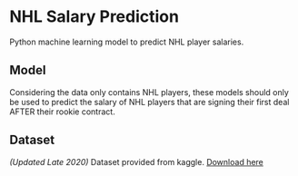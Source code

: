# NHL Salary Prediction
Python machine learning model to predict NHL player salaries. 


## Model
Considering the data only contains NHL players, these models should only be used to predict the salary of NHL players that are signing their first deal AFTER their rookie contract. 

## Dataset 
*(Updated Late 2020)* Dataset provided from kaggle. [Download here](https://www.kaggle.com/samee11/nhl-player-statistics-with-salary-information)